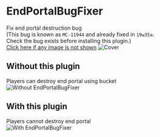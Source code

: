 # EndPortalBugFixer
Fix end portal destruction bug  
(This bug is known as `MC-11944` and already fixed in `19w35a`.  
 Check the bug exists before installing this plugin.)  
[Click here if any image is not shown](https://imgur.com/a/WZYtoBp)
![Cover](https://i.imgur.com/b9utqoi.png)

## Without this plugin
Players can destroy end portal using bucket  
![Without EndPortalBugFixer](https://i.imgur.com/R1SesI7.gif)

## With this plugin
Players cannot destroy end portal  
![With EndPortalBugFixer](https://i.imgur.com/svs5hj5.gif)
